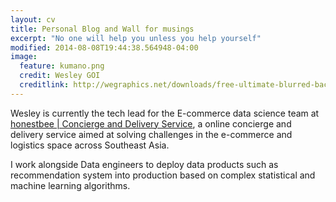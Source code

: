 ```yaml
---
layout: cv
title: Personal Blog and Wall for musings
excerpt: "No one will help you unless you help yourself"
modified: 2014-08-08T19:44:38.564948-04:00
image:
  feature: kumano.png
  credit: Wesley GOI
  creditlink: http://wegraphics.net/downloads/free-ultimate-blurred-background-pack/
---
```


Wesley is currently the tech lead for the E-commerce data science team at [honestbee | Concierge and Delivery Service](https://www.honestbee.sg), a online concierge and delivery service aimed at solving challenges in the e-commerce and logistics space across Southeast Asia.

I work alongside Data engineers to deploy data products such as recommendation system into production based on complex statistical and machine learning algorithms.
